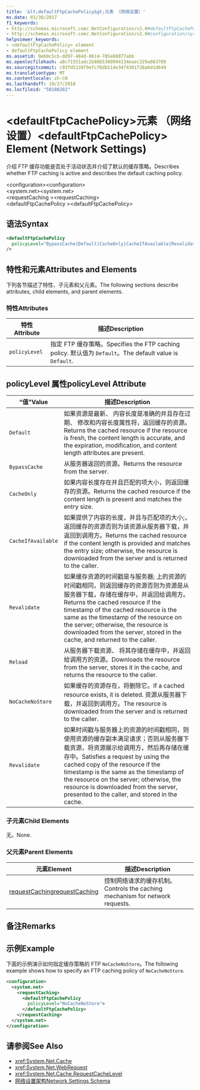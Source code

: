```yaml
---
title: '&lt;defaultFtpCachePolicy&gt;元素 （网络设置）'
ms.date: 03/30/2017
f1_keywords:
- http://schemas.microsoft.com/.NetConfiguration/v2.0#defaultFtpCachePolicy
- http://schemas.microsoft.com/.NetConfiguration/v2.0#configuration/system.net/requestCaching/defaultFtpCachePolicy
helpviewer_keywords:
- <defaultFtpCachePolicy> element
- defaultFtpCachePolicy element
ms.assetid: 0eb0c5cb-dd97-484d-8614-785e88877abb
ms.openlocfilehash: a8c71551adc2b88b5300994134eaec329a083709
ms.sourcegitcommit: c93fd5139f9efcf6db514e3474301738a6d1d649
ms.translationtype: MT
ms.contentlocale: zh-CN
ms.lasthandoff: 10/27/2018
ms.locfileid: "50188282"
---
```

# <a name="ltdefaultftpcachepolicygt-element-network-settings"></a><span data-ttu-id="8c7ec-102">&lt;defaultFtpCachePolicy&gt;元素 （网络设置）</span><span class="sxs-lookup"><span data-stu-id="8c7ec-102">&lt;defaultFtpCachePolicy&gt; Element (Network Settings)</span></span>
<span data-ttu-id="8c7ec-103">介绍 FTP 缓存功能是否处于活动状态并介绍了默认的缓存策略。</span><span class="sxs-lookup"><span data-stu-id="8c7ec-103">Describes whether FTP caching is active and describes the default caching policy.</span></span>  
  
 <span data-ttu-id="8c7ec-104">\<configuration></span><span class="sxs-lookup"><span data-stu-id="8c7ec-104">\<configuration></span></span>  
<span data-ttu-id="8c7ec-105">\<system.net></span><span class="sxs-lookup"><span data-stu-id="8c7ec-105">\<system.net></span></span>  
<span data-ttu-id="8c7ec-106">\<requestCaching ></span><span class="sxs-lookup"><span data-stu-id="8c7ec-106">\<requestCaching></span></span>  
<span data-ttu-id="8c7ec-107">\<defaultFtpCachePolicy ></span><span class="sxs-lookup"><span data-stu-id="8c7ec-107">\<defaultFtpCachePolicy></span></span>  
  
## <a name="syntax"></a><span data-ttu-id="8c7ec-108">语法</span><span class="sxs-lookup"><span data-stu-id="8c7ec-108">Syntax</span></span>  
  
```xml  
<defaultFtpCachePolicy  
  policyLevel="BypassCache|Default|CacheOnly|CacheIfAvailable|Revalidate|Reload|NoCacheNoStore|Revalidate"  
/>  
```  
  
## <a name="attributes-and-elements"></a><span data-ttu-id="8c7ec-109">特性和元素</span><span class="sxs-lookup"><span data-stu-id="8c7ec-109">Attributes and Elements</span></span>  
 <span data-ttu-id="8c7ec-110">下列各节描述了特性、子元素和父元素。</span><span class="sxs-lookup"><span data-stu-id="8c7ec-110">The following sections describe attributes, child elements, and parent elements.</span></span>  
  
### <a name="attributes"></a><span data-ttu-id="8c7ec-111">特性</span><span class="sxs-lookup"><span data-stu-id="8c7ec-111">Attributes</span></span>  
  
|<span data-ttu-id="8c7ec-112">特性</span><span class="sxs-lookup"><span data-stu-id="8c7ec-112">Attribute</span></span>|<span data-ttu-id="8c7ec-113">描述</span><span class="sxs-lookup"><span data-stu-id="8c7ec-113">Description</span></span>|  
|---------------|-----------------|  
|`policyLevel`|<span data-ttu-id="8c7ec-114">指定 FTP 缓存策略。</span><span class="sxs-lookup"><span data-stu-id="8c7ec-114">Specifies the FTP caching policy.</span></span> <span data-ttu-id="8c7ec-115">默认值为 `Default`。</span><span class="sxs-lookup"><span data-stu-id="8c7ec-115">The default value is `Default`.</span></span>|  
  
## <a name="policylevel-attribute"></a><span data-ttu-id="8c7ec-116">policyLevel 属性</span><span class="sxs-lookup"><span data-stu-id="8c7ec-116">policyLevel Attribute</span></span>  
  
|<span data-ttu-id="8c7ec-117">“值”</span><span class="sxs-lookup"><span data-stu-id="8c7ec-117">Value</span></span>|<span data-ttu-id="8c7ec-118">描述</span><span class="sxs-lookup"><span data-stu-id="8c7ec-118">Description</span></span>|  
|-----------|-----------------|  
|`Default`|<span data-ttu-id="8c7ec-119">如果资源是最新、 内容长度是准确的并且存在过期、 修改和内容长度属性将，返回缓存的资源。</span><span class="sxs-lookup"><span data-stu-id="8c7ec-119">Returns the cached resource if the resource is fresh, the content length is accurate, and the expiration, modification, and content length attributes are present.</span></span>|  
|`BypassCache`|<span data-ttu-id="8c7ec-120">从服务器返回的资源。</span><span class="sxs-lookup"><span data-stu-id="8c7ec-120">Returns the resource from the server.</span></span>|  
|`CacheOnly`|<span data-ttu-id="8c7ec-121">如果内容长度存在并且匹配的项大小，则返回缓存的资源。</span><span class="sxs-lookup"><span data-stu-id="8c7ec-121">Returns the cached resource if the content length is present and matches the entry size.</span></span>|  
|`CacheIfAvailable`|<span data-ttu-id="8c7ec-122">如果提供了内容的长度，并且与匹配项的大小;，返回缓存的资源否则为该资源从服务器下载，并返回到调用方。</span><span class="sxs-lookup"><span data-stu-id="8c7ec-122">Returns the cached resource if the content length is provided and matches the entry size; otherwise, the resource is downloaded from the server and is returned to the caller.</span></span>|  
|`Revalidate`|<span data-ttu-id="8c7ec-123">如果缓存资源的时间戳是与服务器; 上的资源的时间戳相同，则返回缓存的资源否则为资源是从服务器下载，存储在缓存中，并返回给调用方。</span><span class="sxs-lookup"><span data-stu-id="8c7ec-123">Returns the cached resource if the timestamp of the cached resource is the same as the timestamp of the resource on the server; otherwise, the resource is downloaded from the server, stored in the cache, and returned to the caller.</span></span>|  
|`Reload`|<span data-ttu-id="8c7ec-124">从服务器下载资源、 将其存储在缓存中，并返回给调用方的资源。</span><span class="sxs-lookup"><span data-stu-id="8c7ec-124">Downloads the resource from the server, stores it in the cache, and returns the resource to the caller.</span></span>|  
|`NoCacheNoStore`|<span data-ttu-id="8c7ec-125">如果缓存的资源存在，将删除它。</span><span class="sxs-lookup"><span data-stu-id="8c7ec-125">If a cached resource exists, it is deleted.</span></span> <span data-ttu-id="8c7ec-126">资源从服务器下载，并返回到调用方。</span><span class="sxs-lookup"><span data-stu-id="8c7ec-126">The resource is downloaded from the server and is returned to the caller.</span></span>|  
|`Revalidate`|<span data-ttu-id="8c7ec-127">如果时间戳与服务器上的资源的时间戳相同，则使用资源的缓存副本满足请求；否则从服务器下载资源，将资源展示给调用方，然后再存储在缓存中。</span><span class="sxs-lookup"><span data-stu-id="8c7ec-127">Satisfies a request by using the cached copy of the resource if the timestamp is the same as the timestamp of the resource on the server; otherwise, the resource is downloaded from the server, presented to the caller, and stored in the cache.</span></span>|  
  
### <a name="child-elements"></a><span data-ttu-id="8c7ec-128">子元素</span><span class="sxs-lookup"><span data-stu-id="8c7ec-128">Child Elements</span></span>  
 <span data-ttu-id="8c7ec-129">无。</span><span class="sxs-lookup"><span data-stu-id="8c7ec-129">None.</span></span>  
  
### <a name="parent-elements"></a><span data-ttu-id="8c7ec-130">父元素</span><span class="sxs-lookup"><span data-stu-id="8c7ec-130">Parent Elements</span></span>  
  
|<span data-ttu-id="8c7ec-131">元素</span><span class="sxs-lookup"><span data-stu-id="8c7ec-131">Element</span></span>|<span data-ttu-id="8c7ec-132">描述</span><span class="sxs-lookup"><span data-stu-id="8c7ec-132">Description</span></span>|  
|-------------|-----------------|  
|[<span data-ttu-id="8c7ec-133">requestCaching</span><span class="sxs-lookup"><span data-stu-id="8c7ec-133">requestCaching</span></span>](../../../../../docs/framework/configure-apps/file-schema/network/requestcaching-element-network-settings.md)|<span data-ttu-id="8c7ec-134">控制网络请求的缓存机制。</span><span class="sxs-lookup"><span data-stu-id="8c7ec-134">Controls the caching mechanism for network requests.</span></span>|  
  
## <a name="remarks"></a><span data-ttu-id="8c7ec-135">备注</span><span class="sxs-lookup"><span data-stu-id="8c7ec-135">Remarks</span></span>  
  
## <a name="example"></a><span data-ttu-id="8c7ec-136">示例</span><span class="sxs-lookup"><span data-stu-id="8c7ec-136">Example</span></span>  
 <span data-ttu-id="8c7ec-137">下面的示例演示如何指定缓存策略的 FTP `NoCacheNoStore`。</span><span class="sxs-lookup"><span data-stu-id="8c7ec-137">The following example shows how to specify an FTP caching policy of `NoCacheNoStore`.</span></span>  
  
```xml  
<configuration>  
  <system.net>  
    <requestCaching>  
      <defaultFtpCachePolicy  
        policyLevel="NoCacheNoStore">  
      </defaultFtpCachePolicy>  
    </requestCaching>  
  </system.net>  
</configuration>  
```  
  
## <a name="see-also"></a><span data-ttu-id="8c7ec-138">请参阅</span><span class="sxs-lookup"><span data-stu-id="8c7ec-138">See Also</span></span>  
- <xref:System.Net.Cache>  
- <xref:System.Net.WebRequest>  
- <xref:System.Net.Cache.RequestCacheLevel>  
- [<span data-ttu-id="8c7ec-139">网络设置架构</span><span class="sxs-lookup"><span data-stu-id="8c7ec-139">Network Settings Schema</span></span>](../../../../../docs/framework/configure-apps/file-schema/network/index.md)
